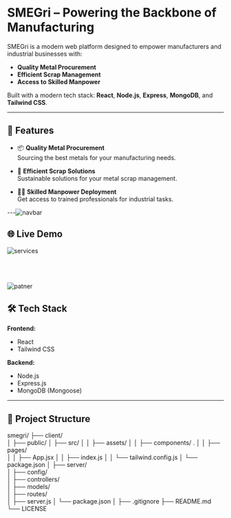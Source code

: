 # SMEGri – Powering the Backbone of Manufacturing

SMEGri is a modern web platform designed to empower manufacturers and industrial businesses with:
- **Quality Metal Procurement**
- **Efficient Scrap Management**
- **Access to Skilled Manpower**

Built with a modern tech stack: **React**, **Node.js**, **Express**, **MongoDB**, and **Tailwind CSS**.

---

## 🚀 Features

- 📦 **Quality Metal Procurement**  
  Sourcing the best metals for your manufacturing needs.

- 🔄 **Efficient Scrap Solutions**  
  Sustainable solutions for your metal scrap management.

- 🧑‍🔧 **Skilled Manpower Deployment**  
  Get access to trained professionals for industrial tasks.

---![navbar](https://github.com/user-attachments/assets/15aa002e-485d-4452-a36b-bed302846047)


## 🌐 Live Demo
![services](https://github.com/user-attachments/assets/2bfc3a7c-566e-430c-a4f4-97cb66e37e29)
<br/>
<br/>
<br/>
<br/>


![patner](https://github.com/user-attachments/assets/fd2b5577-661d-4cea-a141-aec88b2b40da)


## 🛠️ Tech Stack

**Frontend:**  
- React  
- Tailwind CSS

**Backend:**  
- Node.js  
- Express.js  
- MongoDB (Mongoose)

---

## 📁 Project Structure
smegri/
├── client/                  
│   ├── public/
│   ├── src/
│   │   ├── assets/
│   │   ├── components/      .
│   │   ├── pages/         
│   │   ├── App.jsx
│   │   ├── index.js
│   │   └── tailwind.config.js
│   └── package.json
│
├── server/                  
│   ├── config/              
│   ├── controllers/     
│   ├── models/             
│   ├── routes/             
│   ├── server.js
│   └── package.json
│
├── .gitignore
├── README.md
└── LICENSE

